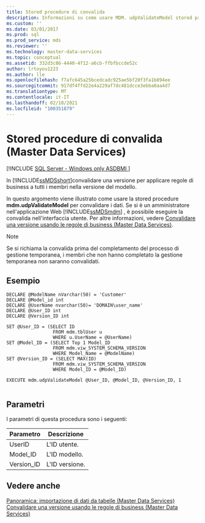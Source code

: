 ```yaml
---
title: Stored procedure di convalida
description: Informazioni su come usare MDM. udpValidateModel stored procedure per applicare regole business a tutti i membri nella versione del modello nel Master Data Services.
ms.custom: ''
ms.date: 03/01/2017
ms.prod: sql
ms.prod_service: mds
ms.reviewer: ''
ms.technology: master-data-services
ms.topic: conceptual
ms.assetid: 332d3c86-4440-4f12-a6cb-ffbfbccde52c
author: lrtoyou1223
ms.author: lle
ms.openlocfilehash: f7afc645a25bcedcadc925ae5bf20f3fa1b894ee
ms.sourcegitcommit: 917df4ffd22e4a229af7dc481dcce3ebba0aa4d7
ms.translationtype: MT
ms.contentlocale: it-IT
ms.lasthandoff: 02/10/2021
ms.locfileid: "100351879"
---
```

# <a name="validation-stored-procedure-master-data-services"></a>Stored procedure di convalida (Master Data Services)

[!INCLUDE [SQL Server - Windows only ASDBMI  ](../includes/applies-to-version/sql-windows-only-asdbmi.md)]

  In [!INCLUDE[ssMDSshort](../includes/ssmdsshort-md.md)]convalidare una versione per applicare regole di business a tutti i membri nella versione del modello.  
  
 In questo argomento viene illustrato come usare la stored procedure **mdm.udpValidateModel** per convalidare i dati. Se si è un amministratore nell'applicazione Web [!INCLUDE[ssMDSmdm](../includes/ssmdsmdm-md.md)] , è possibile eseguire la convalida nell'interfaccia utente. Per altre informazioni, vedere [Convalidare una versione usando le regole di business &#40;Master Data Services&#41;](../master-data-services/validate-a-version-against-business-rules-master-data-services.md).  
  
> [!NOTE]  
>  Se si richiama la convalida prima del completamento del processo di gestione temporanea, i membri che non hanno completato la gestione temporanea non saranno convalidati.  
  
## <a name="example"></a>Esempio  
  
```  
DECLARE @ModelName nVarchar(50) = 'Customer'   
DECLARE @Model_id int   
DECLARE @UserName nvarchar(50)= 'DOMAIN\user_name'   
DECLARE @User_ID int   
DECLARE @Version_ID int   
  
SET @User_ID = (SELECT ID    
                 FROM mdm.tblUser u   
                 WHERE u.UserName = @UserName)   
SET @Model_ID = (SELECT Top 1 Model_ID   
                 FROM mdm.viw_SYSTEM_SCHEMA_VERSION   
                 WHERE Model_Name = @ModelName)   
SET @Version_ID = (SELECT MAX(ID)   
                 FROM mdm.viw_SYSTEM_SCHEMA_VERSION   
                 WHERE Model_ID = @Model_ID)  
  
EXECUTE mdm.udpValidateModel @User_ID, @Model_ID, @Version_ID, 1  
  
```  
  
## <a name="parameters"></a>Parametri  
 I parametri di questa procedura sono i seguenti:  
  
|Parametro|Descrizione|  
|---------------|-----------------|  
|UserID|L'ID utente.|  
|Model_ID|L'ID modello.|  
|Version_ID|L'ID versione.|  
  
## <a name="see-also"></a>Vedere anche  
 [Panoramica: importazione di dati da tabelle &#40;Master Data Services&#41;](../master-data-services/overview-importing-data-from-tables-master-data-services.md)   
 [Convalidare una versione usando le regole di business &#40;Master Data Services&#41;](../master-data-services/validate-a-version-against-business-rules-master-data-services.md)  
  
  
